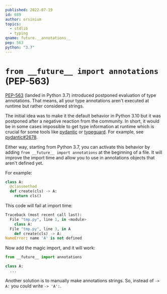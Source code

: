 ```yaml
---
published: 2022-07-19
id: 689
author: orsinium
topics:
  - stdlib
  - typing
qname: future.__annotations__
pep: 563
python: "3.7"
---
```


# `from __future__ import annotations` (PEP-563)

[PEP-563](https://www.python.org/dev/peps/pep-0563/) (landed in Python 3.7) introduced postponed evaluation of type annotations. That means, all your type annotations aren't executed at runtime but rather considered strings.

The initial idea was to make it the default behavior in Python 3.10 but it was postponed after a negative reaction from the community. In short, it would be in some cases impossible to get type information at runtime which is crucial for some tools like [pydantic](https://github.com/samuelcolvin/pydantic) or [typeguard](https://github.com/agronholm/typeguard). For example, see [pydantic#2678](https://github.com/samuelcolvin/pydantic/issues/2678).

Either way, starting from Python 3.7, you can activate this behavior by adding `from __future__ import annotations` at the beginning of a file. It will improve the import time and allow you to use in annotations objects that aren't defined yet.

For example:

```python
class A:
  @classmethod
  def create(cls) -> A:
    return cls()
```

This code will fail at import time:

```python
Traceback (most recent call last):
  File "tmp.py", line 1, in <module>
    class A:
  File "tmp.py", line 3, in A
    def create(cls) -> A:
NameError: name 'A' is not defined
```

Now add the magic import, and it will work:

```python
from __future__ import annotations

class A:
  ...
```

Another solution is to manually make annotations strings. So, instead of `-> A:` you could write `-> 'A':`.
